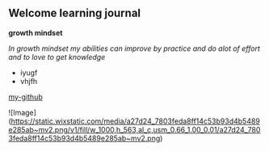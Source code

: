 ## **Welcome learning journal**




**growth mindset**
 
*In growth mindset my abilities can improve by practice and do alot of effort and to love to get knowledge*  

- iyugf
- vhjfh

[my-github](https://github.com/raghadanees)

![Image]
(https://static.wixstatic.com/media/a27d24_7803feda8ff14c53b93d4b5489e285ab~mv2.png/v1/fill/w_1000,h_563,al_c,usm_0.66_1.00_0.01/a27d24_7803feda8ff14c53b93d4b5489e285ab~mv2.png)
